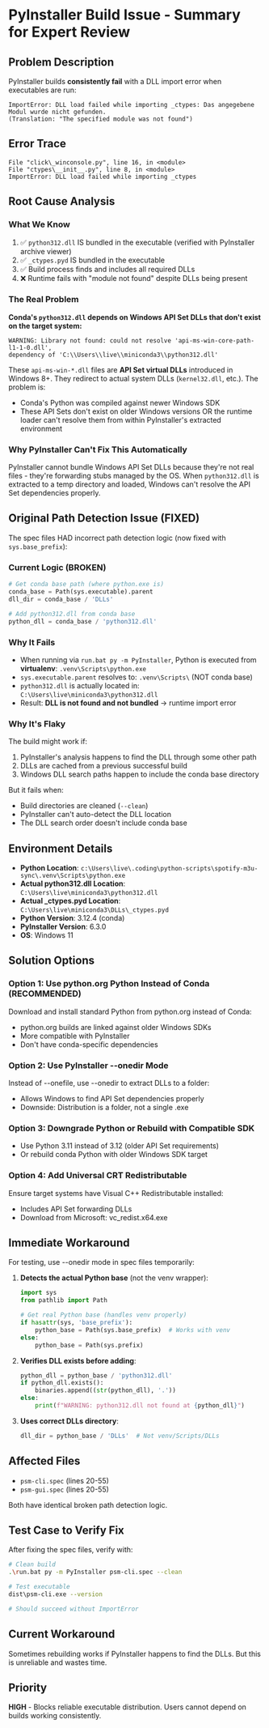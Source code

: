 # PyInstaller Build Issue - Summary for Expert Review

## Problem Description
PyInstaller builds **consistently fail** with a DLL import error when executables are run:

```
ImportError: DLL load failed while importing _ctypes: Das angegebene Modul wurde nicht gefunden.
(Translation: "The specified module was not found")
```

## Error Trace
```
File "click\_winconsole.py", line 16, in <module>
File "ctypes\__init__.py", line 8, in <module>
ImportError: DLL load failed while importing _ctypes
```

## Root Cause Analysis

### What We Know
1. ✅ `python312.dll` IS bundled in the executable (verified with PyInstaller archive viewer)
2. ✅ `_ctypes.pyd` IS bundled in the executable  
3. ✅ Build process finds and includes all required DLLs
4. ❌ Runtime fails with "module not found" despite DLLs being present

### The Real Problem
**Conda's `python312.dll` depends on Windows API Set DLLs that don't exist on the target system:**

```
WARNING: Library not found: could not resolve 'api-ms-win-core-path-l1-1-0.dll', 
dependency of 'C:\\Users\\live\\miniconda3\\python312.dll'
```

These `api-ms-win-*.dll` files are **API Set virtual DLLs** introduced in Windows 8+. They redirect to actual system DLLs (`kernel32.dll`, etc.). The problem is:
- Conda's Python was compiled against newer Windows SDK
- These API Sets don't exist on older Windows versions OR the runtime loader can't resolve them from within PyInstaller's extracted environment

### Why PyInstaller Can't Fix This Automatically
PyInstaller cannot bundle Windows API Set DLLs because they're not real files - they're forwarding stubs managed by the OS. When `python312.dll` is extracted to a temp directory and loaded, Windows can't resolve the API Set dependencies properly.

## Original Path Detection Issue (FIXED)
The spec files HAD incorrect path detection logic (now fixed with `sys.base_prefix`):

### Current Logic (BROKEN)
```python
# Get conda base path (where python.exe is)
conda_base = Path(sys.executable).parent
dll_dir = conda_base / 'DLLs'

# Add python312.dll from conda base
python_dll = conda_base / 'python312.dll'
```

### Why It Fails
- When running via `run.bat py -m PyInstaller`, Python is executed from **virtualenv**: `.venv\Scripts\python.exe`
- `sys.executable.parent` resolves to: `.venv\Scripts\` (NOT conda base)
- `python312.dll` is actually located in: `C:\Users\live\miniconda3\python312.dll`
- Result: **DLL is not found and not bundled** → runtime import error

### Why It's Flaky
The build might work if:
1. PyInstaller's analysis happens to find the DLL through some other path
2. DLLs are cached from a previous successful build
3. Windows DLL search paths happen to include the conda base directory

But it fails when:
- Build directories are cleaned (`--clean`)
- PyInstaller can't auto-detect the DLL location
- The DLL search order doesn't include conda base

## Environment Details
- **Python Location**: `c:\Users\live\.coding\python-scripts\spotify-m3u-sync\.venv\Scripts\python.exe`
- **Actual python312.dll Location**: `C:\Users\live\miniconda3\python312.dll`
- **Actual _ctypes.pyd Location**: `C:\Users\live\miniconda3\DLLs\_ctypes.pyd`
- **Python Version**: 3.12.4 (conda)
- **PyInstaller Version**: 6.3.0
- **OS**: Windows 11

## Solution Options

###  Option 1: Use python.org Python Instead of Conda (RECOMMENDED)
Download and install standard Python from python.org instead of Conda:
- python.org builds are linked against older Windows SDKs
- More compatible with PyInstaller
- Don't have conda-specific dependencies

### Option 2: Use PyInstaller --onedir Mode
Instead of --onefile, use --onedir to extract DLLs to a folder:
- Allows Windows to find API Set dependencies properly
- Downside: Distribution is a folder, not a single .exe

### Option 3: Downgrade Python or Rebuild with Compatible SDK
- Use Python 3.11 instead of 3.12 (older API Set requirements)
- Or rebuild conda Python with older Windows SDK target

### Option 4: Add Universal CRT Redistributable
Ensure target systems have Visual C++ Redistributable installed:
- Includes API Set forwarding DLLs
- Download from Microsoft: vc_redist.x64.exe

## Immediate Workaround
For testing, use --onedir mode in spec files temporarily:

1. **Detects the actual Python base** (not the venv wrapper):
   ```python
   import sys
   from pathlib import Path
   
   # Get real Python base (handles venv properly)
   if hasattr(sys, 'base_prefix'):
       python_base = Path(sys.base_prefix)  # Works with venv
   else:
       python_base = Path(sys.prefix)
   ```

2. **Verifies DLL exists before adding**:
   ```python
   python_dll = python_base / 'python312.dll'
   if python_dll.exists():
       binaries.append((str(python_dll), '.'))
   else:
       print(f"WARNING: python312.dll not found at {python_dll}")
   ```

3. **Uses correct DLLs directory**:
   ```python
   dll_dir = python_base / 'DLLs'  # Not venv/Scripts/DLLs
   ```

## Affected Files
- `psm-cli.spec` (lines 20-55)
- `psm-gui.spec` (lines 20-55)

Both have identical broken path detection logic.

## Test Case to Verify Fix
After fixing the spec files, verify with:

```bash
# Clean build
.\run.bat py -m PyInstaller psm-cli.spec --clean

# Test executable
dist\psm-cli.exe --version

# Should succeed without ImportError
```

## Current Workaround
Sometimes rebuilding works if PyInstaller happens to find the DLLs. But this is unreliable and wastes time.

## Priority
**HIGH** - Blocks reliable executable distribution. Users cannot depend on builds working consistently.
